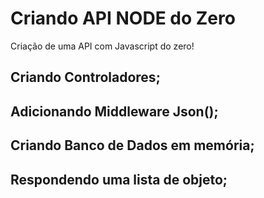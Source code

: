 # Criando API NODE do Zero
Criação de uma API com Javascript do zero!

## Criando Controladores;
## Adicionando Middleware Json();
## Criando Banco de Dados em memória;
## Respondendo uma lista de objeto;
